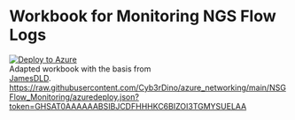 # Workbook for Monitoring NGS Flow Logs

[![Deploy to Azure](https://aka.ms/deploytoazurebutton)](https://portal.azure.com/#create/Microsoft.Template/uri/https%3A%2F%2Fraw.githubusercontent.com%2FCyb3rDino%2Fazure_networking%2Fmain%2FNSGFlow_Monitoring%2Fwb_nsgflow_monitoring.json)
<br>
Adapted workbook with the basis from <br> [JamesDLD](https://github.com/JamesDLD/AzureRm-Template/tree/master/Create-AzWorkbookNetwork).
https://raw.githubusercontent.com/Cyb3rDino/azure_networking/main/NSGFlow_Monitoring/azuredeploy.json?token=GHSAT0AAAAAABSIBJCDFHHHKC6BIZOI3TGMYSUELAA
